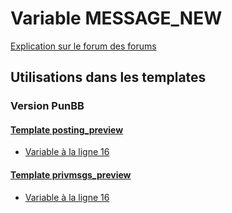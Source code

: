 # Variable MESSAGE_NEW
[Explication sur le forum des forums](http://forum.forumactif.com/t294113-listing-des-variables#MESSAGE_NEW)
## Utilisations dans les templates
### Version PunBB
#### [Template posting_preview](punbb/posting_preview.md)
* [Variable à la ligne 16](../punbb/posting_preview.tpl#L16)
#### [Template privmsgs_preview](punbb/privmsgs_preview.md)
* [Variable à la ligne 16](../punbb/privmsgs_preview.tpl#L16)